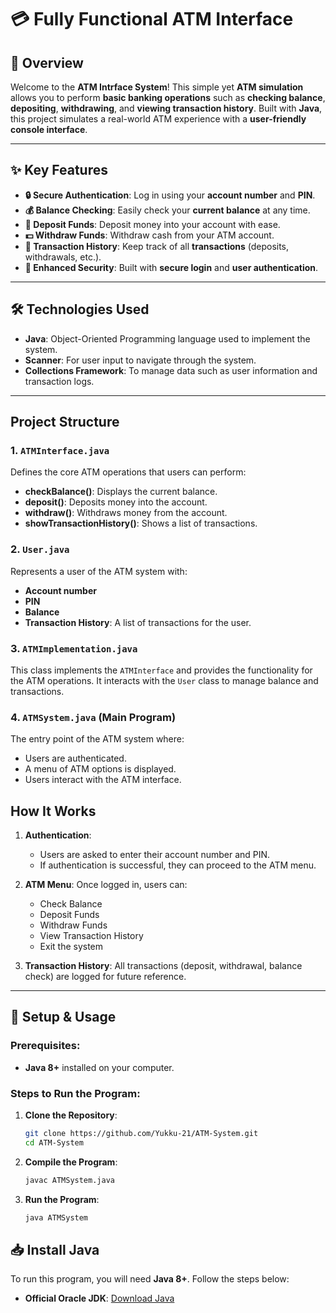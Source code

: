 # 💳 Fully Functional ATM Interface

## 🚀 Overview
Welcome to the **ATM Intrface System**! This simple yet **ATM simulation** allows you to perform **basic banking operations** such as **checking balance**, **depositing**, **withdrawing**, and **viewing transaction history**. Built with **Java**, this project simulates a real-world ATM experience with a **user-friendly console interface**.

---

## ✨ Key Features
- **🔒 Secure Authentication**: Log in using your **account number** and **PIN**.
- **💰 Balance Checking**: Easily check your **current balance** at any time.
- **💸 Deposit Funds**: Deposit money into your account with ease.
- **💵 Withdraw Funds**: Withdraw cash from your ATM account.
- **📜 Transaction History**: Keep track of all **transactions** (deposits, withdrawals, etc.).
- **🔐 Enhanced Security**: Built with **secure login** and **user authentication**.

---

## 🛠 Technologies Used
- **Java**: Object-Oriented Programming language used to implement the system.
- **Scanner**: For user input to navigate through the system.
- **Collections Framework**: To manage data such as user information and transaction logs.

---

## Project Structure
### 1. `ATMInterface.java`
Defines the core ATM operations that users can perform:
- **checkBalance()**: Displays the current balance.
- **deposit()**: Deposits money into the account.
- **withdraw()**: Withdraws money from the account.
- **showTransactionHistory()**: Shows a list of transactions.

### 2. `User.java`
Represents a user of the ATM system with:
- **Account number**
- **PIN**
- **Balance**
- **Transaction History**: A list of transactions for the user.

### 3. `ATMImplementation.java`
This class implements the `ATMInterface` and provides the functionality for the ATM operations. It interacts with the `User` class to manage balance and transactions.

### 4. `ATMSystem.java` (Main Program)
The entry point of the ATM system where:
- Users are authenticated.
- A menu of ATM options is displayed.
- Users interact with the ATM interface.

## How It Works

1. **Authentication**: 
   - Users are asked to enter their account number and PIN.
   - If authentication is successful, they can proceed to the ATM menu.

2. **ATM Menu**: Once logged in, users can:
   - Check Balance
   - Deposit Funds
   - Withdraw Funds
   - View Transaction History
   - Exit the system

3. **Transaction History**: All transactions (deposit, withdrawal, balance check) are logged for future reference.

---

## 📂 Setup & Usage
### **Prerequisites:**
- **Java 8+** installed on your computer.

### **Steps to Run the Program:**
1. **Clone the Repository**:
    ```bash
    git clone https://github.com/Yukku-21/ATM-System.git
    cd ATM-System
    ```

2. **Compile the Program**:
    ```bash
    javac ATMSystem.java
    ```

3. **Run the Program**:
    ```bash
    java ATMSystem
    ```

## 📥 Install Java
To run this program, you will need **Java 8+**. Follow the steps below:

- **Official Oracle JDK**: [Download Java](https://www.oracle.com/java/technologies/javase-jdk11-downloads.html)
